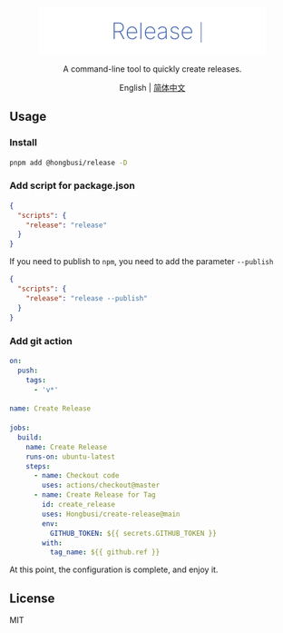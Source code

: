 <p align='center'>
  <img src='./logo.svg' width='400' />
</p>

<p align='center'>A command-line tool to quickly create releases.</p>

<p align='center'>English | <a href='./README.zh-CN.md'>简体中文</a></p>

## Usage

### Install

``` bash
pnpm add @hongbusi/release -D
```

### Add script for package.json

``` json
{
  "scripts": {
    "release": "release"
  }
}
```

If you need to publish to `npm`, you need to add the parameter `--publish`

``` json
{
  "scripts": {
    "release": "release --publish"
  }
}
```

### Add git action 

``` yml
on:
  push:
    tags:
      - 'v*'

name: Create Release

jobs:
  build:
    name: Create Release
    runs-on: ubuntu-latest
    steps:
      - name: Checkout code
        uses: actions/checkout@master
      - name: Create Release for Tag
        id: create_release
        uses: Hongbusi/create-release@main
        env:
          GITHUB_TOKEN: ${{ secrets.GITHUB_TOKEN }}
        with:
          tag_name: ${{ github.ref }}

```

At this point, the configuration is complete, and enjoy it.

## License

MIT
